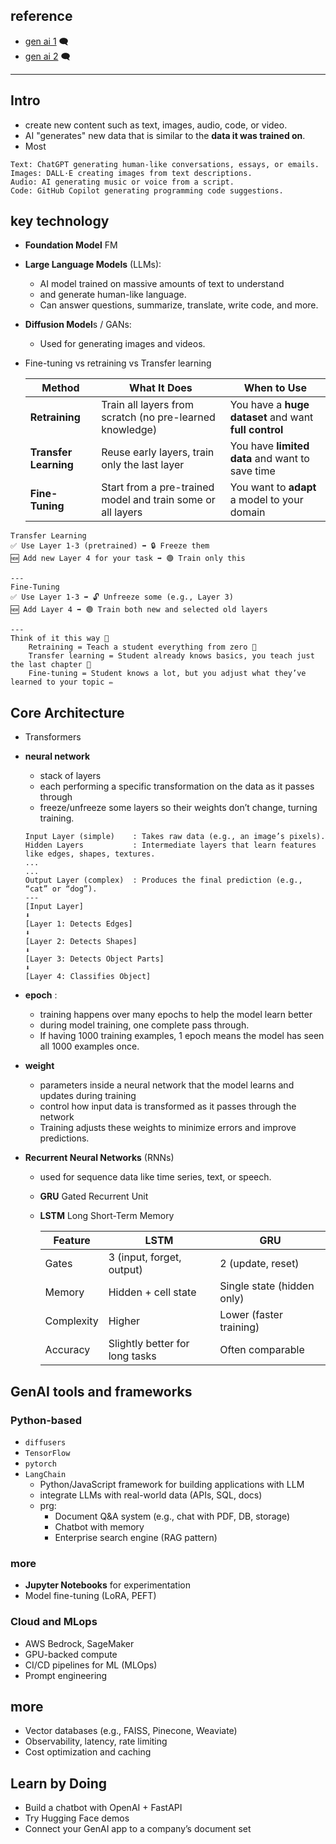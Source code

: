 ## reference
- [gen ai 1](https://chatgpt.com/c/685dfae8-a808-800d-bc8c-4d992926601d) 🗨️
- [gen ai 2](https://chatgpt.com/c/685e3233-8420-800d-a08a-2cd8b933dad6) 🗨️

--- 

## Intro
- create new content such as text, images, audio, code, or video.
- AI "generates" new data that is similar to the **data it was trained on**.
- Most 
```
Text: ChatGPT generating human-like conversations, essays, or emails.
Images: DALL·E creating images from text descriptions.
Audio: AI generating music or voice from a script.
Code: GitHub Copilot generating programming code suggestions.
```
## key technology
- **Foundation Model** FM
- **Large Language Models** (LLMs): 
    - AI model trained on massive amounts of text to understand 
    - and generate human-like language.
    - Can answer questions, summarize, translate, write code, and more.
- **Diffusion Model**s / GANs: 
    - Used for generating images and videos.
- Fine-tuning vs retraining vs Transfer learning

  | Method                | What It Does                                                | When to Use                                           |
  | --------------------- | ----------------------------------------------------------- | ----------------------------------------------------- |
  | **Retraining**        | Train all layers from scratch (no pre-learned knowledge)    | You have a **huge dataset** and want **full control** |
  | **Transfer Learning** | Reuse early layers, train only the last layer               | You have **limited data** and want to save time       |
  | **Fine-Tuning**       | Start from a pre-trained model and train some or all layers | You want to **adapt** a model to your domain          |

```
Transfer Learning
✅ Use Layer 1-3 (pretrained) ➡️ 🔒 Freeze them
🆕 Add new Layer 4 for your task ➡️ 🟢 Train only this

---
Fine-Tuning
✅ Use Layer 1-3 ➡️ 🔓 Unfreeze some (e.g., Layer 3)
🆕 Add Layer 4 ➡️ 🟢 Train both new and selected old layers

---
Think of it this way 🧠
    Retraining = Teach a student everything from zero 📖
    Transfer learning = Student already knows basics, you teach just the last chapter 📘
    Fine-tuning = Student knows a lot, but you adjust what they’ve learned to your topic ✏️
```


## Core Architecture
- Transformers
- **neural network**
    - stack of layers
    - each performing a specific transformation on the data as it passes through
    - freeze/unfreeze some layers so their weights don’t change, turning training.
    ```
    Input Layer (simple)    : Takes raw data (e.g., an image’s pixels).
    Hidden Layers           : Intermediate layers that learn features like edges, shapes, textures.
    ...
    ...
    Output Layer (complex)  : Produces the final prediction (e.g., “cat” or “dog”).
    ---
    [Input Layer]
    ⬇️
    [Layer 1: Detects Edges]
    ⬇️
    [Layer 2: Detects Shapes]
    ⬇️
    [Layer 3: Detects Object Parts]
    ⬇️
    [Layer 4: Classifies Object]
    ```
- **epoch** :  
    - training happens over many epochs to help the model learn better
    - during model training, one complete pass through.
    - If having 1000 training examples, 1 epoch means the model has seen all 1000 examples once.
- **weight**
    - parameters inside a neural network that the model learns and updates during training 
    - control how input data is transformed as it passes through the network
    - Training adjusts these weights to minimize errors and improve predictions.

- **Recurrent Neural Networks** (RNNs)
    - used for sequence data like time series, text, or speech.
    - **GRU** Gated Recurrent Unit
    - **LSTM** Long Short-Term Memory
  
      | Feature    | LSTM                           | GRU                        |
      | ---------- | ------------------------------ | -------------------------- |
      | Gates      | 3 (input, forget, output)      | 2 (update, reset)          |
      | Memory     | Hidden + cell state            | Single state (hidden only) |
      | Complexity | Higher                         | Lower (faster training)    |
      | Accuracy   | Slightly better for long tasks | Often comparable           |


## GenAI tools and frameworks
### Python-based
- `diffusers`  
- `TensorFlow` 
- `pytorch`
- `LangChain` 
    - Python/JavaScript framework for building applications with LLM
    - integrate LLMs with real-world data (APIs, SQL, docs)
    - prg:
        - Document Q&A system (e.g., chat with PDF, DB, storage)
        - Chatbot with memory
        - Enterprise search engine (RAG pattern)
  
### more
- **Jupyter Notebooks** for experimentation
- Model fine-tuning (LoRA, PEFT)

### Cloud and MLops
- AWS Bedrock, SageMaker
- GPU-backed compute
- CI/CD pipelines for ML (MLOps)
- Prompt engineering

## more
- Vector databases (e.g., FAISS, Pinecone, Weaviate)
- Observability, latency, rate limiting
- Cost optimization and caching

## Learn by Doing
- Build a chatbot with OpenAI + FastAPI
- Try Hugging Face demos
- Connect your GenAI app to a company’s document set



